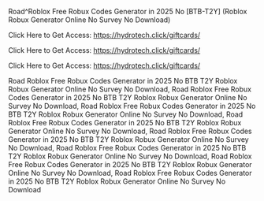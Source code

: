 Road^Roblox Free Robux Codes Generator in 2025 No [BTB-T2Y] (Roblox Robux Generator Online No Survey No Download)

Click Here to Get Access: https://hydrotech.click/giftcards/

Click Here to Get Access: https://hydrotech.click/giftcards/

Click Here to Get Access: https://hydrotech.click/giftcards/

Road Roblox Free Robux Codes Generator in 2025 No BTB T2Y Roblox Robux Generator Online No Survey No Download, Road Roblox Free Robux Codes Generator in 2025 No BTB T2Y Roblox Robux Generator Online No Survey No Download, Road Roblox Free Robux Codes Generator in 2025 No BTB T2Y Roblox Robux Generator Online No Survey No Download, Road Roblox Free Robux Codes Generator in 2025 No BTB T2Y Roblox Robux Generator Online No Survey No Download, Road Roblox Free Robux Codes Generator in 2025 No BTB T2Y Roblox Robux Generator Online No Survey No Download, Road Roblox Free Robux Codes Generator in 2025 No BTB T2Y Roblox Robux Generator Online No Survey No Download, Road Roblox Free Robux Codes Generator in 2025 No BTB T2Y Roblox Robux Generator Online No Survey No Download, Road Roblox Free Robux Codes Generator in 2025 No BTB T2Y Roblox Robux Generator Online No Survey No Download

